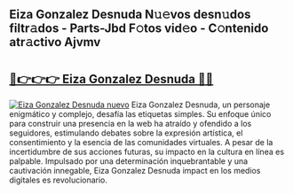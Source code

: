 ## Eiza Gonzalez Desnuda N𝚞𝚎vos desn𝚞dos filtr𝚊dos - Parts-Jbd F𝚘tos vid𝚎o - C𝚘ntenido atr𝚊ctivo Ajvmv

# <h2><a href="http://mb5cubj.tromn.icu/?c=Eiza+Gonzalez+Desnuda">🔗👉👉👉 Eiza Gonzalez Desnuda 🔗🔗</a></h2>

[![Eiza Gonzalez Desnuda nuevo](https://i.imgur.com/pEAQMta.gif)](http://mb5cubj.tromn.icu/?c=Eiza+Gonzalez+Desnuda)
Eiza Gonzalez Desnuda, un personaje enigmático y complejo, desafía las etiquetas simples. Su enfoque único para construir una presencia en la web ha atraído y ofendido a los seguidores, estimulando debates sobre la expresión artística, el consentimiento y la esencia de las comunidades virtuales. A pesar de la incertidumbre de sus acciones futuras, su impacto en la cultura en línea es palpable. Impulsado por una determinación inquebrantable y una cautivación innegable, Eiza Gonzalez Desnuda impact en los medios digitales es revolucionario.
